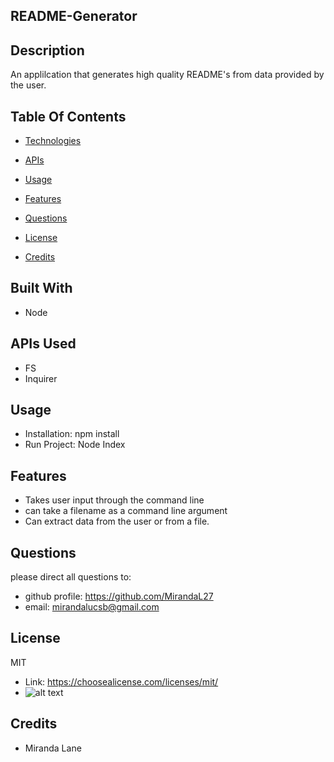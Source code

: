 ## README-Generator
  ## Description
  An applilcation that generates high quality README's from data provided by the user.

  ## Table Of Contents
  * [Technologies](#Built-With)
  * [APIs](#APIs-Used)
  * [Usage](#Usage)
  * [Features](#Features)
  * [Questions](#Questions)
  * [License](#License)
  
  
  * [Credits](Credits)
  

  ## Built With
  * Node

  ## APIs Used
  * FS
  *  Inquirer

  ## Usage 
  * Installation: npm install
  *  Run Project: Node Index

  ## Features
  * Takes user input through the command line
  *  can take a filename as a command line argument
  *  Can extract data from the user or from a file.

  ## Questions
  please direct all questions to:
  * github profile: https://github.com/MirandaL27
  * email: mirandalucsb@gmail.com

  
  ## License
  MIT 
  * Link: https://choosealicense.com/licenses/mit/
  * ![alt text](https://img.shields.io/static/v1?label=license&message=MIT&color=brightgreen)
  

  

  

  ## Credits
  * Miranda Lane
  
